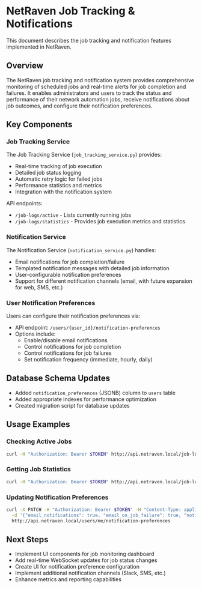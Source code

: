 # NetRaven Job Tracking & Notifications

This document describes the job tracking and notification features implemented in NetRaven.

## Overview

The NetRaven job tracking and notification system provides comprehensive monitoring of scheduled jobs and real-time alerts for job completion and failures. It enables administrators and users to track the status and performance of their network automation jobs, receive notifications about job outcomes, and configure their notification preferences.

## Key Components

### Job Tracking Service

The Job Tracking Service (`job_tracking_service.py`) provides:

- Real-time tracking of job execution
- Detailed job status logging
- Automatic retry logic for failed jobs
- Performance statistics and metrics
- Integration with the notification system

API endpoints:
- `/job-logs/active` - Lists currently running jobs
- `/job-logs/statistics` - Provides job execution metrics and statistics

### Notification Service

The Notification Service (`notification_service.py`) handles:

- Email notifications for job completion/failure
- Templated notification messages with detailed job information
- User-configurable notification preferences
- Support for different notification channels (email, with future expansion for web, SMS, etc.)

### User Notification Preferences

Users can configure their notification preferences via:

- API endpoint: `/users/{user_id}/notification-preferences`
- Options include:
  - Enable/disable email notifications
  - Control notifications for job completion
  - Control notifications for job failures
  - Set notification frequency (immediate, hourly, daily)

## Database Schema Updates

- Added `notification_preferences` (JSONB) column to `users` table
- Added appropriate indexes for performance optimization
- Created migration script for database updates

## Usage Examples

### Checking Active Jobs

```bash
curl -H "Authorization: Bearer $TOKEN" http://api.netraven.local/job-logs/active
```

### Getting Job Statistics

```bash
curl -H "Authorization: Bearer $TOKEN" http://api.netraven.local/job-logs/statistics?time_period=week
```

### Updating Notification Preferences

```bash
curl -X PATCH -H "Authorization: Bearer $TOKEN" -H "Content-Type: application/json" \
  -d '{"email_notifications": true, "email_on_job_failure": true, "notification_frequency": "immediate"}' \
  http://api.netraven.local/users/me/notification-preferences
```

## Next Steps

- Implement UI components for job monitoring dashboard
- Add real-time WebSocket updates for job status changes
- Create UI for notification preference configuration
- Implement additional notification channels (Slack, SMS, etc.)
- Enhance metrics and reporting capabilities 